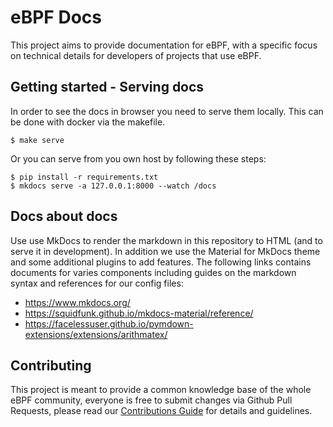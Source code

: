# eBPF Docs

This project aims to provide documentation for eBPF, with a specific focus on technical details for developers of projects that use eBPF.

## Getting started - Serving docs

In order to see the docs in browser you need to serve them locally. This can be done with docker via the makefile.
```
$ make serve
```

Or you can serve from you own host by following these steps:
```
$ pip install -r requirements.txt
$ mkdocs serve -a 127.0.0.1:8000 --watch /docs
```

## Docs about docs

Use use MkDocs to render the markdown in this repository to HTML (and to serve it in development). In addition we use the Material for MkDocs theme and some additional plugins to add features. The following links contains documents for varies components including guides on the markdown syntax and references for our config files:

* https://www.mkdocs.org/
* https://squidfunk.github.io/mkdocs-material/reference/
* https://facelessuser.github.io/pymdown-extensions/extensions/arithmatex/

## Contributing

This project is meant to provide a common knowledge base of the whole eBPF community, everyone is free to submit changes via Github Pull Requests, please read our [Contributions Guide](./contributions-guide.md) for details and guidelines.
